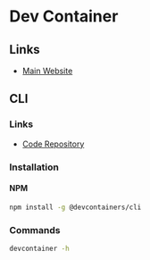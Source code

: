 # Dev Container

## Links

- [Main Website](https://containers.dev/)

## CLI

### Links

- [Code Repository](https://github.com/devcontainers/cli)

### Installation

#### NPM

```sh
npm install -g @devcontainers/cli
```

### Commands

```sh
devcontainer -h
```
